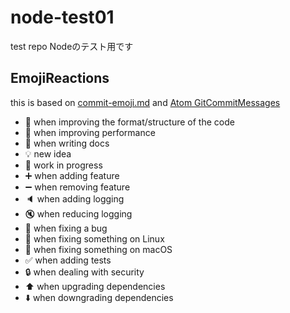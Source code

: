 # node-test01
test repo
Nodeのテスト用です

## EmojiReactions
this is based on [commit-emoji.md](https://gist.github.com/pocotan001/68f96bf86891db316f20) and [Atom GitCommitMessages](https://github.com/atom/atom/blob/master/CONTRIBUTING.md#git-commit-messages)
- 🎨 when improving the format/structure of the code
- 🚀 when improving performance
- 📝 when writing docs
- 💡 new idea
- 🚧 work in progress
- ➕ when adding feature
- ➖ when removing feature
- 🔈 when adding logging
- 🔇 when reducing logging
- 🐛 when fixing a bug
- 🐧 when fixing something on Linux
- 🍎 when fixing something on macOS
- ✅ when adding tests
- 🔒 when dealing with security
- ⬆️ when upgrading dependencies
- ⬇️ when downgrading dependencies
